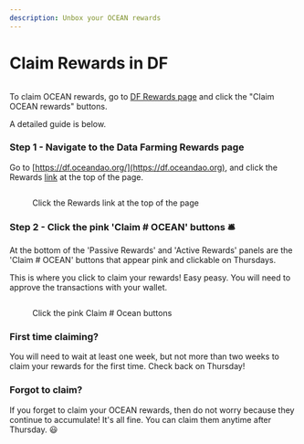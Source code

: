 ```yaml
---
description: Unbox your OCEAN rewards
---
```


# Claim Rewards in DF

<figure><img src="../../.gitbook/assets/gif/underwater-treasure.gif" alt=""><figcaption></figcaption></figure>

To claim OCEAN rewards, go to [DF Rewards page](https://df.oceandao.org/rewards) and click the "Claim OCEAN rewards" buttons.

A detailed guide is below.

### Step 1 - Navigate to the Data Farming Rewards page

Go to [https://df.oceandao.org/](https://df.oceandao.org), and click the Rewards [link](https://df.oceandao.org/rewards) at the top of the page.

<figure><img src="../../.gitbook/assets/data-farming/Rewards-Tab.png" alt=""><figcaption><p>Click the Rewards link at the top of the page</p></figcaption></figure>

### Step 2 - Click the pink 'Claim # OCEAN' buttons 🛎️

At the bottom of the 'Passive Rewards' and 'Active Rewards' panels are the 'Claim # OCEAN' buttons that appear pink and clickable on Thursdays.

This is where you click to claim your rewards! Easy peasy. You will need to approve the transactions with your wallet.

<figure><img src="../../.gitbook/assets/data-farming/claim-rewards.png" alt=""><figcaption><p>Click the pink Claim # Ocean buttons</p></figcaption></figure>

### First time claiming?

You will need to wait at least one week, but not more than two weeks to claim your rewards for the first time. Check back on Thursday!

### Forgot to claim?

If you forget to claim your OCEAN rewards, then do not worry because they continue to accumulate! It's all fine. You can claim them anytime after Thursday. 😃
